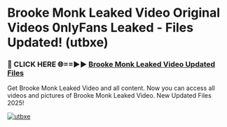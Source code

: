 # Brooke Monk Leaked Video Original Videos 0nlyFans Leaked - Files Updated! (utbxe)

<h3>🔴 CLICK HERE 🌐==►► <a href="https://tinyurl.com/2jnfzry5" rel="nofollow">Brooke Monk Leaked Video Updated Files</a></h3>

Get Brooke Monk Leaked Video and all content. Now you can access all videos and pictures of Brooke Monk Leaked Video. New Updated Files 2025!

[![utbxe](https://i.imgur.com/GyGTBgg.gif)](https://tinyurl.com/2jnfzry5)
